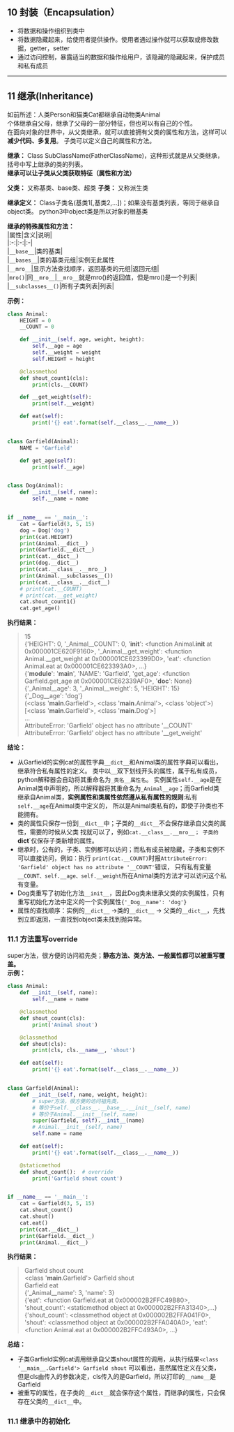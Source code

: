 ## 10 封装（Encapsulation）
- 将数据和操作组织到类中
- 将数据隐藏起来，给使用者提供操作。使用者通过操作就可以获取或修改数据，getter，setter
- 通过访问控制，暴露适当的数据和操作给用户，该隐藏的隐藏起来，保护成员和私有成员
***

## 11 继承(Inheritance)
如前所述：人类Person和猫类Cat都继承自动物类Animal  
个体继承自父母，继承了父母的一部分特征，但也可以有自己的个性。  
在面向对象的世界中，从父类继承，就可以直接拥有父类的属性和方法，这样可以**减少代码、多复用**。
子类可以定义自己的属性和方法。  

**继承：** Class SubClassName(FatherClassName)，这种形式就是从父类继承，括号中写上继承的类的列表。  
**继承可以让子类从父类获取特征（属性和方法）**  

**父类：** 又称基类、base类、超类
**子类：** 又称派生类

**继承定义：** Class子类名(基类1[,基类2,...])；如果没有基类列表，等同于继承自object类。
python3中object类是所以对象的根基类

**继承的特殊属性和方法：**  
|属性|含义|说明|  
|:-:|:-:|:-|  
|`__base__`|类的基类|  
|`__bases__`|类的基类元组|实例无此属性  
|`__mro__`|显示方法查找顺序，返回基类的元组|返回元组|  
|`mro()`|同`__mro__`|`__mro__`就是mro()的返回值，但是mro()是一个列表|  
|`__subclasses__()`|所有子类列表|列表|  

**示例：**  
```python
class Animal:
    HEIGHT = 0
    __COUNT = 0

    def __init__(self, age, weight, height):
        self.__age = age
        self.__weight = weight
        self.HEIGHT = height

    @classmethod
    def shout_count1(cls):
        print(cls.__COUNT)

    def __get_weight(self):
        print(self.__weight)

    def eat(self):
        print('{} eat'.format(self.__class__.__name__))


class Garfield(Animal):
    NAME = 'Garfield'

    def get_age(self):
        print(self.__age)


class Dog(Animal):
    def __init__(self, name):
        self.__name = name


if __name__ == '__main__':
    cat = Garfield(3, 5, 15)
    dog = Dog('dog')
    print(cat.HEIGHT)
    print(Animal.__dict__)
    print(Garfield.__dict__)
    print(cat.__dict__)
    print(dog.__dict__)
    print(cat.__class__.__mro__)
    print(Animal.__subclasses__())
    print(cat.__class__.__dict__)
    # print(cat.__COUNT)
    # print(cat.__get_weight)
    cat.shout_count1()
    cat.get_age()

```


**执行结果：**  
>15  
{'HEIGHT': 0, '_Animal__COUNT': 0, '__init__': <function Animal.__init__ at 0x000001CE620F9160>, 
'_Animal__get_weight': <function Animal.__get_weight at 0x000001CE623399D0>, 'eat': <function Animal.eat at 0x000001CE623393A0>, ...}  
{'__module__': '__main__', 'NAME': 'Garfield', 'get_age': <function Garfield.get_age at 0x000001CE62339AF0>, '__doc__': None}  
{'_Animal__age': 3, '_Animal__weight': 5, 'HEIGHT': 15}  
{'_Dog__age': 'dog'}  
(<class '__main__.Garfield'>, <class '__main__.Animal'>, <class 'object'>)   
[<class '__main__.Garfield'>, <class '__main__.Dog'>]  
...  
AttributeError: 'Garfield' object has no attribute '__COUNT'  
AttributeError: 'Garfield' object has no attribute '__get_weight'  
> 

**结论：**  
- 从Garfield的实例cat的属性字典`__dict__`和Animal类的属性字典可以看出，继承符合私有属性的定义。
类中以`__`双下划线开头的属性，属于私有成员，python解释器会自动将其重命名为`_类名__属性名`。
实例属性`self.__age`是在Animal类中声明的，所以解释器将其重命名为`_Animal__age`；而Garfield类
继承自Animal类，**实例属性和类属性依然遵从私有属性的规则**:私有`self.__age`在Animal类中定义的，
所以是Animal类私有的，即使子孙类也不能拥有。
- 类的属性只保存一份到`__dict__`中；子类的`__dict__`不会保存继承自父类的属性，需要的时候从父类
找就可以了，例如`cat.__class__.__mro__； 子类的`__dict__`仅保存子类新增的属性。  
- 继承时，公有的，子类、实例都可以访问；而私有成员被隐藏，子类和实例不可以直接访问，例如：执行
`print(cat.__COUNT)`时报`AttributeError: 'Garfield' object has no attribute '__COUNT'`错误，
只有私有变量`__COUNT、self.__age、self.__weight`所在Animal类的方法才可以访问这个私有变量。
- Dog类重写了初始化方法`__init__`，因此Dog类未继承父类的实例属性，只有重写初始化方法中定义的一个实例属性`{'_Dog__name': 'dog'}`
- 属性的查找顺序：实例的`__dict__` ->类的`__dict__` -> 父类的`__dict__`，先找到立即返回，一直找到object类未找到抛异常。

### 11.1 方法重写override  
super方法，很方便的访问祖先类；**静态方法、类方法、一般属性都可以被重写覆盖。**  
**示例：** 
```python
class Animal:
    def __init__(self, name):
        self.__name = name

    @classmethod
    def shout_count(cls):
        print('Animal shout')

    @classmethod
    def shout(cls):
        print(cls, cls.__name__, 'shout')

    def eat(self):
        print('{} eat'.format(self.__class__.__name__))


class Garfield(Animal):
    def __init__(self, name, weight, height):
        # super方法，很方便的访问祖先类，
        # 等价于self.__class__.__base__.__init__(self, name)
        # 等价于Animal.__init__(self, name)
        super(Garfield, self).__init__(name)
        # Animal.__init__(self, name)
        self.name = name

    def eat(self):
        print('{} eat'.format(self.__class__.__name__))

    @staticmethod
    def shout_count():  # override
        print('Garfield shout count')


if __name__ == '__main__':
    cat = Garfield(3, 5, 15)
    cat.shout_count()
    cat.shout()
    cat.eat()
    print(cat.__dict__)
    print(Garfield.__dict__)
    print(Animal.__dict__)
```
**执行结果：** 
>Garfield shout count  
<class '__main__.Garfield'> Garfield shout  
Garfield eat  
{'_Animal__name': 3, 'name': 3}  
{'eat': <function Garfield.eat at 0x000002B2FFC49B80>, 'shout_count': <staticmethod object at 0x000002B2FFA31340>,...}  
{'shout_count': <classmethod object at 0x000002B2FFA041F0>, 'shout': <classmethod object at 0x000002B2FFA040A0>, 'eat': <function Animal.eat at 0x000002B2FFC493A0>, ...}  

**总结：** 
- 子类Garfield实例cat调用继承自父类shout属性的调用，从执行结果`<class '__main__.Garfield'> Garfield shout`
可以看出，虽然属性定义在父类， 但是cls由传入的参数决定，cls传入的是Garfield，所以打印的`__name__`是Garfield
- 被重写的属性，在子类的`__dict__`就会保存这个属性，而继承的属性，只会保存在父类的`__dict__`中。

### 11.1 继承中的初始化

